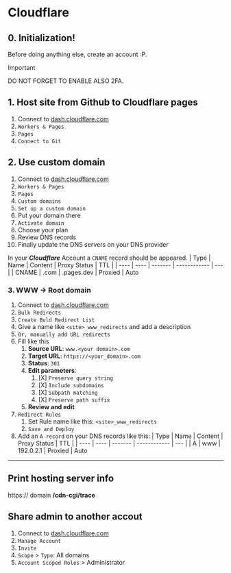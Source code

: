 # Cloudflare

## 0. Initialization!
Before doing anything else, create an account :P.

> [!IMPORTANT]
> DO NOT FORGET TO ENABLE ALSO 2FA.

## 1. Host site from Github to Cloudflare pages
1. Connect to [dash.cloudflare.com](dash.cloudflare.com)
2. `Workers & Pages`
3. `Pages`
4. `Connect to Git`

## 2. Use custom domain
1. Connect to [dash.cloudflare.com](dash.cloudflare.com)
2. `Workers & Pages`
3. `Pages`
4. `Custom domains`
5. `Set up a custom domain`
6. Put your domain there
7. `Activate domain`
8. Choose your plan
9. Review DNS records
10. Finally update the DNS servers on your DNS provider

In your ***Cloudflare*** Account a `CNAME` record should be appeared.
| Type | Name | Content | Proxy Status | TTL |
| ---- | ---- | ------- | ------------ | --- |
| CNAME | <domain>.com | <domain>.pages.dev | Proxied | Auto

### 3. WWW -> Root domain
1. Connect to [dash.cloudflare.com](dash.cloudflare.com)
2. `Bulk Redirects`
3. `Create Buld Redirect List`
4. Give a name like `<site>_www_redirects` and add a description
5. `Or, manually add URL redirects`
6. Fill like this
   1. **Source URL**: `www.<your domain>.com`
   2. **Target URL**: `https://<your_domain>.com`
   3. **Status**: `301`
   4. **Edit parameters**:
      1. [X] `Preserve query string`
      2. [X] `Include subdomains`
      3. [X] `Subpath matching`
      4. [X] `Preserve path suffix`
   5. **Review and edit**
7. `Redirect Rules`
   1. Set Rule name like this: `<site>_www_redirects`
   2. `Save and Deploy`
8. Add an `A record` on your DNS records like this:
    | Type | Name | Content | Proxy Status | TTL |
    | ---- | ---- | ------- | ------------ | --- |
    | A | www | 192.0.2.1 | Proxied | Auto

---

## Print hosting server info
https:// domain **/cdn-cgi/trace**

## Share admin to another accout
1. Connect to [dash.cloudflare.com](dash.cloudflare.com)
2. `Manage Account`
3. `Invite`
4. `Scope` > `Type`: All domains
5. `Account Scoped Roles` > Administrator